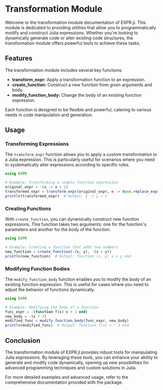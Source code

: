 # Transformation Module

Welcome to the transformation module documentation of EXPR.jl. This module is dedicated to providing utilities that allow you to programmatically modify and construct Julia expressions. Whether you're looking to dynamically generate code or alter existing code structures, the transformation module offers powerful tools to achieve these tasks.

## Features

The transformation module includes several key functions:

- **transform_expr:** Apply a transformation function to an expression.
- **create_function:** Construct a new function from given arguments and body.
- **modify_function_body:** Change the body of an existing function expression.

Each function is designed to be flexible and powerful, catering to various needs in code manipulation and generation.

## Usage

### Transforming Expressions

The `transform_expr` function allows you to apply a custom transformation to a Julia expression. This is particularly useful for scenarios where you need to systematically alter expressions according to specific rules.

```julia
using EXPR

# Example: Transforming a simple function expression
original_expr = :(x -> x + 1)
transformed_expr = transform_expr(original_expr, e -> Base.replace_expr(e, :(x), :(y)))
println(transformed_expr)  # Output: y -> y + 1
```

### Creating Functions

With `create_function`, you can dynamically construct new function expressions. This function takes two arguments: one for the function's parameters and another for the body of the function.

```julia
using EXPR

# Example: Creating a function that adds two numbers
new_function = create_function(:(x, y), :(x + y))
println(new_function)  # Output: function (x, y) x + y end
```

### Modifying Function Bodies

The `modify_function_body` function enables you to modify the body of an existing function expression. This is useful for cases where you need to adjust the behavior of functions dynamically.

```julia
using EXPR

# Example: Modifying the body of a function
func_expr = :(function f(x) x + 1 end)
new_body = :(x * 2)
modified_func = modify_function_body(func_expr, new_body)
println(modified_func)  # Output: function f(x) x * 2 end
```

## Conclusion

The transformation module of EXPR.jl provides robust tools for manipulating Julia expressions. By leveraging these tools, you can enhance your ability to generate and modify code dynamically, opening up new possibilities for advanced programming techniques and custom solutions in Julia.

For more detailed examples and advanced usage, refer to the comprehensive documentation provided with the package.
